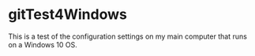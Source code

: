 # gitTest4Windows
This is a test of the configuration settings on my main computer that runs on a Windows 10 OS.
